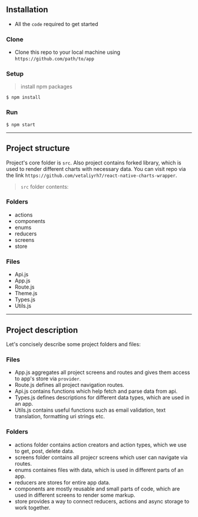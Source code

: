 
## Installation

- All the `code` required to get started

### Clone

- Clone this repo to your local machine using `https://github.com/path/to/app`

### Setup

> install npm packages

```shell
$ npm install
```
### Run

```shell
$ npm start
```
---
## Project structure
Project's core folder is `src`. Also project contains forked library, which is used to render different charts with necessary data. You can visit repo via the link `https://github.com/vetaliyrh7/react-native-charts-wrapper`.
>`src` folder contents:
### Folders
- actions
- components
- enums
- reducers
- screens
- store
### Files
- Api.js
- App.js
- Route.js
- Theme.js
- Types.js
- Utils.js

---
## Project description
Let's concisely describe some project folders and files:
### Files
+ App.js aggregates all project screens and routes and gives them access to app's store via `provider`.
+ Route.js defines all project navigation routes.
+ Api.js contains functions which help fetch and parse data from api. 
+ Types.js defines descriptions for different data types, which are used in an app.
+ Utils.js contains useful functions such as email validation, text translation, formatting uri strings etc.

### Folders
+ actions folder contains action creators and action types, which we use to get, post, delete data.
+ screens folder contains all projecr screens which user can navigate via routes.
+ enums containes files with data, which is used in different parts of an app.
+ reducers are stores for entire app data.
+ components are mostly reusable and small parts of code, which are used in different screens to render some markup.
+ store provides a way to connect reducers, actions and async storage to work together.
